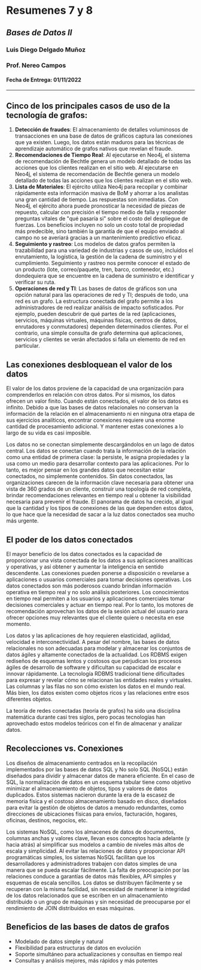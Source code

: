 # Resumenes 7 y 8
## _Bases de Datos II_
### Luis Diego Delgado Muñoz
### Prof. Nereo Campos

#### Fecha de Entrega: 01/11/2022
-----

## Cinco de los principales casos de uso de la tecnología de grafos:
1. **Detección de fraudes**: El almacenamiento de detalles voluminosos de transacciones en una base de datos de gráficos captura las conexiones que ya existen. Luego, los datos están maduros para las técnicas de aprendizaje automático de grafos nativos que revelan el fraude.
2. **Recomendaciones de Tiempo Real**: Al ejecutarse en Neo4j, el sistema de recomendación de Bechtle genera un modelo detallado de todas las acciones que los clientes realizan en el sitio web. Al ejecutarse en Neo4j, el sistema de recomendación de Bechtle genera un modelo detallado de todas las acciones que los clientes realizan en el sitio web.
3. **Lista de Materiales**: El ejército utiliza Neo4j para recopilar y combinar rápidamente esta información masiva de BoM y ahorrar a los analistas una gran cantidad de tiempo. Las respuestas son inmediatas. Con Neo4j, el ejército ahora puede pronosticar la necesidad de piezas de repuesto, calcular con precisión el tiempo medio de falla y responder preguntas vitales de "qué pasaría si" sobre el costo del despliegue de fuerzas. Los beneficios incluyen no solo un costo total de propiedad más predecible, sino también la garantía de que el equipo enviado al campo no se averiará gracias a un mantenimiento predictivo eficaz.
4. **Seguimiento y rastreo**: Los modelos de datos grafos permiten la trazabilidad para una variedad de industrias y casos de uso, incluidos el enrutamiento, la logística, la gestión de la cadena de suministro y el cumplimiento. Seguimiento y rastreo nos permite conocer el estado de un producto (lote, correo/paquete, tren, barco, contenedor, etc.) dondequiera que se encuentre en la cadena de suministro e identificar y verificar su ruta.
5. **Operaciones de red y TI**: Las bases de datos de gráficos son una opción natural para las operaciones de red y TI; después de todo, una red es un grafo. La estructura conectada del grafo permite a los administradores de red realizar análisis de impacto sofisticados. Por ejemplo, pueden descubrir de qué partes de la red (aplicaciones, servicios, máquinas virtuales, máquinas físicas, centros de datos, enrutadores y conmutadores) dependen determinados clientes. Por el contrario, una simple consulta de grafo determina qué aplicaciones, servicios y clientes se verán afectados si falla un elemento de red en particular.

## Las conexiones desbloquean el valor de los datos
El valor de los datos proviene de la capacidad de una organización para comprenderlos en relación con otros datos. Por sí mismos, los datos ofrecen un valor finito. Cuando están conectados, el valor de los datos es infinito. Debido a que las bases de datos relacionales no conservan la información de la relación en el almacenamiento ni en ninguna otra etapa de sus ejercicios analíticos, encontrar conexiones requiere una enorme cantidad de procesamiento adicional. Y mantener estas conexiones a lo largo de su vida es casi imposible.

Los datos no se conectan simplemente descargándolos en un lago de datos central. Los datos se conectan cuando trata la información de la relación como una entidad de primera clase: la persiste, le asigna propiedades y la usa como un medio para desarrollar contexto para las aplicaciones. Por lo tanto, es mejor pensar en los grandes datos que necesitan estar conectados, no simplemente contenidos. Sin datos conectados, las organizaciones carecen de la información clave necesaria para obtener una vista de 360 grados de un cliente, construir una topología de red completa, brindar recomendaciones relevantes en tiempo real u obtener la visibilidad necesaria para prevenir el fraude. El panorama de datos ha crecido, al igual que la cantidad y los tipos de conexiones de las que dependen estos datos, lo que hace que la necesidad de sacar a la luz datos conectados sea mucho más urgente.

## El poder de los datos conectados

El mayor beneficio de los datos conectados es la capacidad de proporcionar una vista conectada de los datos a sus aplicaciones analíticas y operativas, y así obtener y aumentar la inteligencia en sentido descendente. Las conexiones pueden ponerse a disposición o revelarse a aplicaciones o usuarios comerciales para tomar decisiones operativas. Los datos conectados son más poderosos cuando brindan información operativa en tiempo real y no solo análisis posteriores. Los conocimientos en tiempo real permiten a los usuarios y aplicaciones comerciales tomar decisiones comerciales y actuar en tiempo real. Por lo tanto, los motores de recomendación aprovechan los datos de la sesión actual del usuario para ofrecer opciones muy relevantes que el cliente quiere o necesita en ese momento.

Los datos y las aplicaciones de hoy requieren elasticidad, agilidad, velocidad e interconectividad. A pesar del nombre, las bases de datos relacionales no son adecuadas para modelar y almacenar los conjuntos de datos ágiles y altamente conectados de la actualidad. Los RDBMS exigen rediseños de esquemas lentos y costosos que perjudican los procesos ágiles de desarrollo de software y dificultan su capacidad de escalar e innovar rápidamente. La tecnología RDBMS tradicional tiene dificultades para expresar y revelar cómo se relacionan las entidades reales y virtuales. Las columnas y las filas no son cómo existen los datos en el mundo real. Más bien, los datos existen como objetos ricos y las relaciones entre esos diferentes objetos.

La teoría de redes conectadas (teoría de grafos) ha sido una disciplina matemática durante casi tres siglos, pero pocas tecnologías han aprovechado estos modelos teóricos con el fin de almacenar y analizar datos.

## Recolecciones vs. Conexiones

Los diseños de almacenamiento centrados en la recopilación implementados por las bases de datos SQL y No solo SQL (NoSQL) están diseñados para dividir y almacenar datos de manera eficiente. En el caso de SQL, la normalización de datos en un esquema tabular tiene como objetivo minimizar el almacenamiento de objetos, tipos y valores de datos duplicados. Estos sistemas nacieron durante la era de la escasez de memoria física y el costoso almacenamiento basado en disco, diseñados para evitar la gestión de objetos de datos a menudo redundantes, como direcciones de ubicaciones físicas para envíos, facturación, hogares, oficinas, destinos, negocios, etc.

Los sistemas NoSQL, como los almacenes de datos de documentos, columnas anchas y valores clave, llevan esos conceptos hacia adelante (y hacia atrás) al simplificar sus modelos a cambio de niveles más altos de escala y simplicidad. Al evitar las relaciones de datos y proporcionar API programáticas simples, los sistemas NoSQL facilitan que los desarrolladores y administradores trabajen con datos simples de una manera que se pueda escalar fácilmente. La falta de preocupación por las relaciones conduce a garantías de datos más flexibles, API simples y esquemas de escala sencillos. Los datos se distribuyen fácilmente y se recuperan con la misma facilidad, sin necesidad de mantener la integridad de los datos relacionados que se escriben en un almacenamiento distribuido o un grupo de máquinas y sin necesidad de preocuparse por el rendimiento de JOIN distribuidos en esas máquinas.

## Beneficios de las bases de datos de grafos

- Modelado de datos simple y natural
- Flexibilidad para estructuras de datos en evolución
- Soporte simultáneo para actualizaciones y consultas en tiempo real
- Consultas y análisis mejores, más rápidos y más potentes















